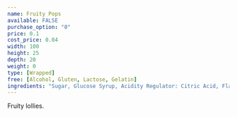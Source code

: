 ```yaml
---
name: Fruity Pops
available: FALSE
purchase_option: "0"
price: 0.1
cost_price: 0.04
width: 100
height: 25
depth: 20
weight: 0
type: [Wrapped]
free: [Alcohol, Gluten, Lactose, Gelatin]
ingredients: "Sugar, Glucose Syrup, Acidity Regulator: Citric Acid, Flavourings; Colours: Anthocyanin, Curcumin, Paprika "
---
```

Fruity lollies.